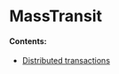 # MassTransit

#### Contents:
- [Distributed transactions](/frameworks-and-libraries/masstransit/distributed-transactions)